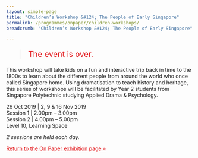 ```yaml
---
layout: simple-page
title: "Children’s Workshop &#124; The People of Early Singapore"
permalink: /programmes/onpaper/children-workshops/
breadcrumb: "Children’s Workshop &#124; The People of Early Singapore"

---
```


<blockquote style="color: #E21216; font-size: 150%;">The event is over.</blockquote>

This workshop will take kids on a fun and interactive trip back in time to the 1800s to learn about the different people from around the world who once called Singapore home. Using dramatisation to teach history and heritage, this series of workshops will be facilitated by Year 2 students from Singapore Polytechnic studying Applied Drama & Psychology.

26 Oct 2019 &#124; 2, 9 & 16 Nov 2019<br>
Session 1 &#124; 2.00pm – 3.00pm<br>
Session 2 &#124; 4.00pm – 5.00pm<br>
Level 10, Learning Space

_2 sessions are held each day._

<a href="/exhibitions/past-exhibitions/onpaper/" style="color:#E21216;">Return to the On Paper exhibition page &#187;</a>
